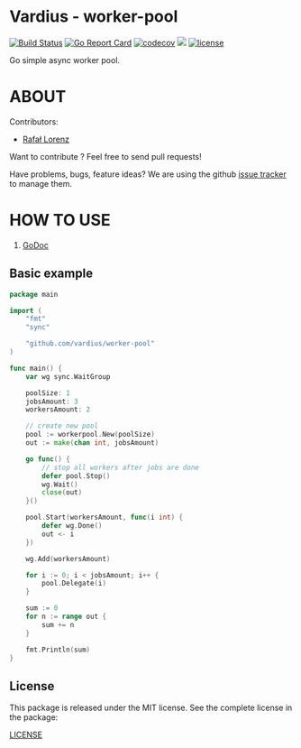 Vardius - worker-pool
================
[![Build Status](https://travis-ci.org/vardius/worker-pool.svg?branch=master)](https://travis-ci.org/vardius/worker-pool)
[![Go Report Card](https://goreportcard.com/badge/github.com/vardius/worker-pool)](https://goreportcard.com/report/github.com/vardius/worker-pool)
[![codecov](https://codecov.io/gh/vardius/worker-pool/branch/master/graph/badge.svg)](https://codecov.io/gh/vardius/worker-pool)
[![](https://godoc.org/github.com/vardius/worker-pool?status.svg)](http://godoc.org/github.com/vardius/worker-pool)
[![license](https://img.shields.io/github/license/mashape/apistatus.svg)](https://github.com/vardius/worker-pool/blob/master/LICENSE.md)

Go simple async worker pool.

ABOUT
==================================================
Contributors:

* [Rafał Lorenz](http://rafallorenz.com)

Want to contribute ? Feel free to send pull requests!

Have problems, bugs, feature ideas?
We are using the github [issue tracker](https://github.com/vardius/worker-pool/issues) to manage them.

HOW TO USE
==================================================

1. [GoDoc](http://godoc.org/github.com/vardius/worker-pool)

## Basic example
```go
package main

import (
    "fmt"
    "sync"

    "github.com/vardius/worker-pool"
)

func main() {
    var wg sync.WaitGroup

    poolSize: 1
    jobsAmount: 3
    workersAmount: 2

    // create new pool
    pool := workerpool.New(poolSize)
    out := make(chan int, jobsAmount)

    go func() {
        // stop all workers after jobs are done
        defer pool.Stop()
        wg.Wait()
        close(out)
    }()

    pool.Start(workersAmount, func(i int) {
        defer wg.Done()
        out <- i
    })

    wg.Add(workersAmount)

    for i := 0; i < jobsAmount; i++ {
        pool.Delegate(i)
    }

    sum := 0
    for n := range out {
        sum += n
    }

    fmt.Println(sum)
}
```

License
-------

This package is released under the MIT license. See the complete license in the package:

[LICENSE](LICENSE.md)
